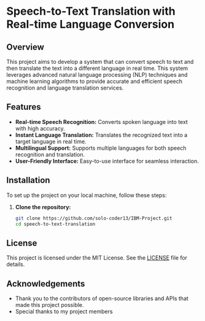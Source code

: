 # Speech-to-Text Translation with Real-time Language Conversion

## Overview

This project aims to develop a system that can convert speech to text and then translate the text into a different language in real time. This system leverages advanced natural language processing (NLP) techniques and machine learning algorithms to provide accurate and efficient speech recognition and language translation services.

## Features

- **Real-time Speech Recognition:** Converts spoken language into text with high accuracy.
- **Instant Language Translation:** Translates the recognized text into a target language in real time.
- **Multilingual Support:** Supports multiple languages for both speech recognition and translation.
- **User-Friendly Interface:** Easy-to-use interface for seamless interaction.

## Installation

To set up the project on your local machine, follow these steps:

1. **Clone the repository:**
   ```bash
   git clone https://github.com/solo-coder13/IBM-Project.git
   cd speech-to-text-translation

## License

This project is licensed under the MIT License. See the [LICENSE](LICENSE) file for details.

## Acknowledgements

- Thank you to the contributors of open-source libraries and APIs that made this project possible.
- Special thanks to my project members 
